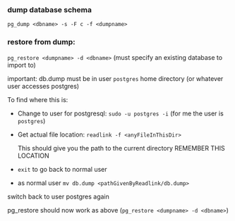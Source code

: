 ### dump database schema
`pg_dump <dbname> -s -F c -f <dumpname>`

### restore from dump:
`pg_restore <dumpname> -d <dbname>`
(must specify an existing database to import to)

important: db.dump must be in user `postgres` home directory (or whatever user accesses postgres)
	
To find where this is:

* Change to user for postgresql: `sudo -u postgres -i` (for me the user is `postgres`)
	
* Get actual file location: `readlink -f <anyFileInThisDir>`
	
	This should give you the path to the current directory REMEMBER THIS LOCATION
	
* `exit` to go back to normal user

* as normal user `mv db.dump <pathGivenByReadlink/db.dump>`
	
switch back to user postgres again

pg_restore should now work as above (`pg_restore <dumpname> -d <dbname>`)
